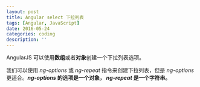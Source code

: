 ```yaml
---
layout: post
title: Angular select 下拉列表
tags: [Angular, JavaScript]
date: 2016-05-24
categories: coding
description: ''
---
```


AngularJS 可以使用<b>数组</b>或者<b>对象</b>创建一个下拉列表选项。

我们可以使用 <em>ng-options</em> 或 <em>ng-repeat</em> 指令来创建下拉列表，但是 <em>ng-options</em> 更适合。<b><em>ng-options</em> 的选项是一个对象， <em>ng-repeat</em> 是一个字符串。</b>



